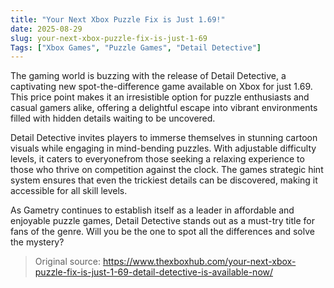 ```yaml
---
title: "Your Next Xbox Puzzle Fix is Just 1.69!"
date: 2025-08-29
slug: your-next-xbox-puzzle-fix-is-just-1-69
Tags: ["Xbox Games", "Puzzle Games", "Detail Detective"]
---
```


The gaming world is buzzing with the release of Detail Detective, a captivating new spot-the-difference game available on Xbox for just 1.69. This price point makes it an irresistible option for puzzle enthusiasts and casual gamers alike, offering a delightful escape into vibrant environments filled with hidden details waiting to be uncovered.

Detail Detective invites players to immerse themselves in stunning cartoon visuals while engaging in mind-bending puzzles. With adjustable difficulty levels, it caters to everyonefrom those seeking a relaxing experience to those who thrive on competition against the clock. The games strategic hint system ensures that even the trickiest details can be discovered, making it accessible for all skill levels.

As Gametry continues to establish itself as a leader in affordable and enjoyable puzzle games, Detail Detective stands out as a must-try title for fans of the genre. Will you be the one to spot all the differences and solve the mystery?
> Original source: https://www.thexboxhub.com/your-next-xbox-puzzle-fix-is-just-1-69-detail-detective-is-available-now/